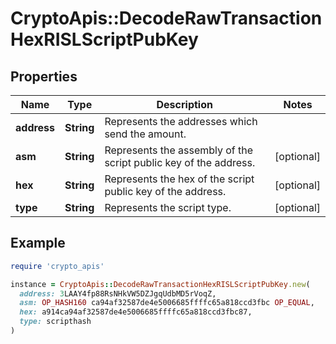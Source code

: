 # CryptoApis::DecodeRawTransactionHexRISLScriptPubKey

## Properties

| Name | Type | Description | Notes |
| ---- | ---- | ----------- | ----- |
| **address** | **String** | Represents the addresses which send the amount. |  |
| **asm** | **String** | Represents the assembly of the script public key of the address. | [optional] |
| **hex** | **String** | Represents the hex of the script public key of the address. | [optional] |
| **type** | **String** | Represents the script type. | [optional] |

## Example

```ruby
require 'crypto_apis'

instance = CryptoApis::DecodeRawTransactionHexRISLScriptPubKey.new(
  address: 3LAAY4fp88RsNHkVW5DZJgqUdbMD5rVoqZ,
  asm: OP_HASH160 ca94af32587de4e5006685ffffc65a818ccd3fbc OP_EQUAL,
  hex: a914ca94af32587de4e5006685ffffc65a818ccd3fbc87,
  type: scripthash
)
```

